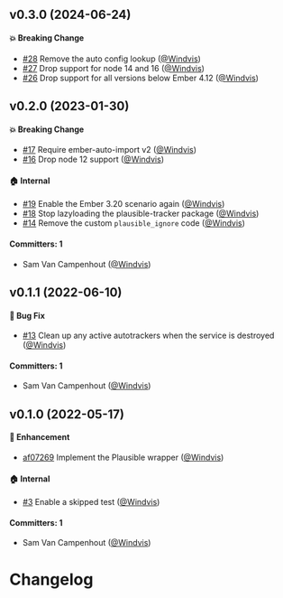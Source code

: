 ## v0.3.0 (2024-06-24)

#### :boom: Breaking Change
* [#28](https://github.com/redpencilio/ember-plausible/pull/28) Remove the auto config lookup ([@Windvis](https://github.com/Windvis))
* [#27](https://github.com/redpencilio/ember-plausible/pull/27) Drop support for node 14 and 16 ([@Windvis](https://github.com/Windvis))
* [#26](https://github.com/redpencilio/ember-plausible/pull/26) Drop support for all versions below Ember 4.12 ([@Windvis](https://github.com/Windvis))


## v0.2.0 (2023-01-30)

#### :boom: Breaking Change
* [#17](https://github.com/redpencilio/ember-plausible/pull/17) Require ember-auto-import v2 ([@Windvis](https://github.com/Windvis))
* [#16](https://github.com/redpencilio/ember-plausible/pull/16) Drop node 12 support ([@Windvis](https://github.com/Windvis))

#### :house: Internal
* [#19](https://github.com/redpencilio/ember-plausible/pull/19) Enable the Ember 3.20 scenario again ([@Windvis](https://github.com/Windvis))
* [#18](https://github.com/redpencilio/ember-plausible/pull/18) Stop lazyloading the plausible-tracker package ([@Windvis](https://github.com/Windvis))
* [#14](https://github.com/redpencilio/ember-plausible/pull/14) Remove the custom `plausible_ignore` code ([@Windvis](https://github.com/Windvis))

#### Committers: 1
- Sam Van Campenhout ([@Windvis](https://github.com/Windvis))


## v0.1.1 (2022-06-10)

#### :bug: Bug Fix
* [#13](https://github.com/redpencilio/ember-plausible/pull/13) Clean up any active autotrackers when the service is destroyed ([@Windvis](https://github.com/Windvis))

#### Committers: 1
- Sam Van Campenhout ([@Windvis](https://github.com/Windvis))


## v0.1.0 (2022-05-17)

#### :rocket: Enhancement
* [af07269](https://github.com/redpencilio/ember-plausible/commit/af0726967a703e29aa1edbda6a3d7ea6c437f451) Implement the Plausible wrapper ([@Windvis](https://github.com/Windvis))
#### :house: Internal
* [#3](https://github.com/redpencilio/ember-plausible/pull/3) Enable a skipped test ([@Windvis](https://github.com/Windvis))

#### Committers: 1
- Sam Van Campenhout ([@Windvis](https://github.com/Windvis))


# Changelog
